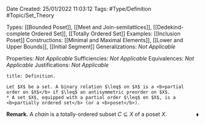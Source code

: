 <div class="topSpace"></div>

Date Created: 25/01/2022 11:03:12
Tags: #Type/Definition #Topic/Set_Theory

Types: [[Bounded Poset]], [[Meet and Join-semilattices]], [[Dedekind-complete Ordered Set]], [[Totally Ordered Set]]
Examples: [[Inclusion Poset]]
Constructions: [[Minimal and Maximal Elements]], [[Lower and Upper Bounds]], [[Initial Segment]]
Generalizations: <i>Not Applicable</i>

Properties: <i>Not Applicable</i>
Sufficiencies: <i>Not Applicable</i>
Equivalences: <i>Not Applicable</i>
Justifications: <i>Not Applicable</i>

``` ad-Definition
title: Definition.

Let $X$ be a set. A binary relation $\leq$ on $X$ is a <b>partial order on $X$</b> if $\leq$ an antisymmetric preorder on $X$.
* A set $X$, equipped with a partial order $\leq$ on $X$, is a <b>partially ordered set</b> (or a <b>poset</b>).

```

<b>Remark.</b> A <i>chain</i> is a totally-ordered subset $C\subseteq X$ of a poset $X$.<span style="float:right;">$\blacklozenge$</span>
